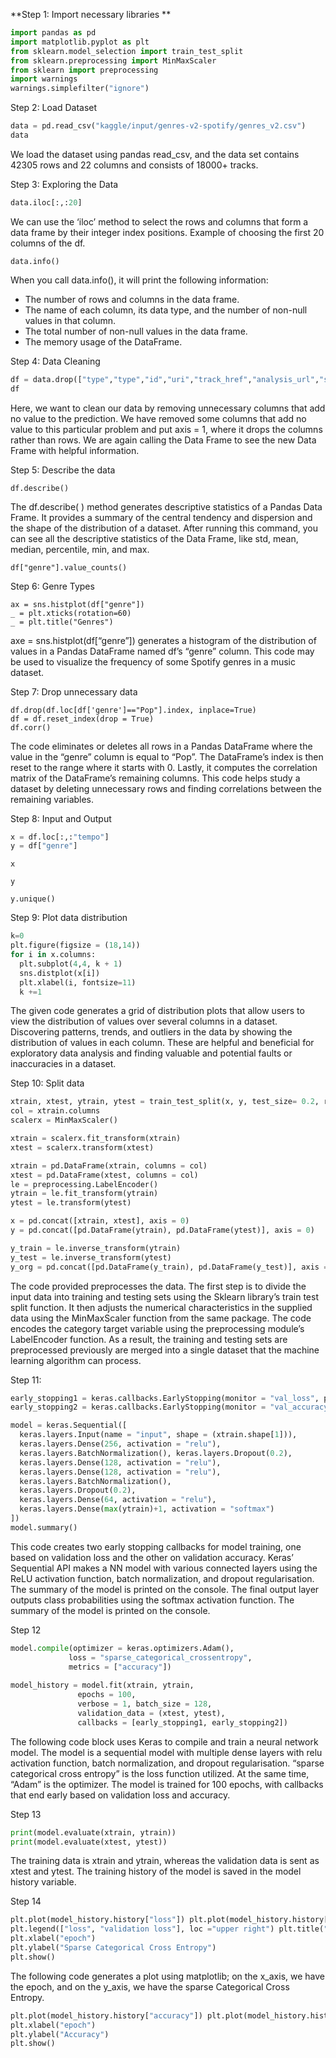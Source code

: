 **Step 1: Import necessary libraries **
```py
import pandas as pd
import matplotlib.pyplot as plt
from sklearn.model_selection import train_test_split
from sklearn.preprocessing import MinMaxScaler
from sklearn import preprocessing
import warnings 
warnings.simplefilter("ignore")
```
Step 2: Load Dataset
```py
data = pd.read_csv("kaggle/input/genres-v2-spotify/genres_v2.csv") 
data
```
We load the dataset using pandas read_csv, and the data set contains 42305 rows and 22 columns and consists of 18000+ tracks.

Step 3: Exploring the Data
```py
data.iloc[:,:20]
```
We can use the ‘iloc’ method to select the rows and columns that form a data frame by their integer index positions. Example of choosing the first 20 columns of the df.
```
data.info()
```
When you call data.info(), it will print the following information:
- The number of rows and columns in the data frame.
- The name of each column, its data type, and the number of non-null values in that column.
- The total number of non-null values in the data frame.
- The memory usage of the DataFrame.

Step 4: Data Cleaning 
```py
df = data.drop(["type","type","id","uri","track_href","analysis_url","song_name", "Unnamed: 0","title", "duration_ms", "time_signature"], axis =1) 
df
```

Here, we want to clean our data by removing unnecessary columns that add no value to the prediction. We have removed some columns that add no value to this particular problem and put axis = 1, where it drops the columns rather than rows. We are again calling the Data Frame to see the new Data Frame with helpful information.

Step 5: Describe the data
```
df.describe()
```
The df.describe( ) method generates descriptive statistics of a Pandas Data Frame. It provides a summary of the central tendency and dispersion and the shape of the distribution of a dataset.
After running this command, you can see all the descriptive statistics of the Data Frame, like std, mean, median, percentile, min, and max.
```
df["genre"].value_counts()
```

Step 6: Genre Types
```
ax = sns.histplot(df["genre"]) 
_ = plt.xticks(rotation=60) 
_ = plt.title("Genres")
```
axe = sns.histplot(df[“genre”]) generates a histogram of the distribution of values in a Pandas DataFrame named df’s “genre” column. This code may be used to visualize the frequency of some Spotify genres in a music dataset.

Step 7: Drop unnecessary data
```
df.drop(df.loc[df['genre']=="Pop"].index, inplace=True) 
df = df.reset_index(drop = True) 
df.corr()
```
The code eliminates or deletes all rows in a Pandas DataFrame where the value in the “genre” column is equal to “Pop”. The DataFrame’s index is then reset to the range where it starts with 0. Lastly, it computes the correlation matrix of the DataFrame’s remaining columns. This code helps study a dataset by deleting unnecessary rows and finding correlations between the remaining variables.

Step 8: Input and Output 
```py
x = df.loc[:,:"tempo"] 
y = df["genre"]
```

```
x
```

```
y
```

```
y.unique()
```

Step 9: Plot data distribution
```py
k=0 
plt.figure(figsize = (18,14)) 
for i in x.columns: 
  plt.subplot(4,4, k + 1) 
  sns.distplot(x[i]) 
  plt.xlabel(i, fontsize=11) 
  k +=1
```

The given code generates a grid of distribution plots that allow users to view the distribution of values over several columns in a dataset. Discovering patterns, trends, and outliers in the data by showing the distribution of values in each column. These are helpful and beneficial for exploratory data analysis and finding valuable and potential faults or inaccuracies in a dataset.

Step 10: Split data
```py
xtrain, xtest, ytrain, ytest = train_test_split(x, y, test_size= 0.2, random_state=42, shuffle = True)
col = xtrain.columns
scalerx = MinMaxScaler()

xtrain = scalerx.fit_transform(xtrain)
xtest = scalerx.transform(xtest)

xtrain = pd.DataFrame(xtrain, columns = col)
xtest = pd.DataFrame(xtest, columns = col)
le = preprocessing.LabelEncoder()
ytrain = le.fit_transform(ytrain)
ytest = le.transform(ytest)

x = pd.concat([xtrain, xtest], axis = 0)
y = pd.concat([pd.DataFrame(ytrain), pd.DataFrame(ytest)], axis = 0)

y_train = le.inverse_transform(ytrain)
y_test = le.inverse_transform(ytest)
y_org = pd.concat([pd.DataFrame(y_train), pd.DataFrame(y_test)], axis = 0)
```

The code provided preprocesses the data. The first step is to divide the input data into training and testing sets using the Sklearn library’s train test split function. It then adjusts the numerical characteristics in the supplied data using the MinMaxScaler function from the same package. The code encodes the category target variable using the preprocessing module’s LabelEncoder function. As a result, the training and testing sets are preprocessed previously are merged into a single dataset that the machine learning algorithm can process.

Step 11:
```py
early_stopping1 = keras.callbacks.EarlyStopping(monitor = "val_loss", patience = 10, restore_best_weights = True) 
early_stopping2 = keras.callbacks.EarlyStopping(monitor = "val_accuracy", patience = 10, restore_best_weights = True) 

model = keras.Sequential([ 
  keras.layers.Input(name = "input", shape = (xtrain.shape[1])),  
  keras.layers.Dense(256, activation = "relu"),
  keras.layers.BatchNormalization(), keras.layers.Dropout(0.2), 
  keras.layers.Dense(128, activation = "relu"),   
  keras.layers.Dense(128, activation = "relu"), 
  keras.layers.BatchNormalization(), 
  keras.layers.Dropout(0.2), 
  keras.layers.Dense(64, activation = "relu"), 
  keras.layers.Dense(max(ytrain)+1, activation = "softmax") 
]) 
model.summary()
```
This code creates two early stopping callbacks for model training, one based on validation loss and the other on validation accuracy. Keras’ Sequential API makes a NN model with various connected layers using the ReLU activation function, batch normalization, and dropout regularisation. The summary of the model is printed on the console. The final output layer outputs class probabilities using the softmax activation function. The summary of the model is printed on the console.

Step 12
```py
model.compile(optimizer = keras.optimizers.Adam(), 
             loss = "sparse_categorical_crossentropy", 
             metrics = ["accuracy"])
 
model_history = model.fit(xtrain, ytrain, 
               epochs = 100, 
               verbose = 1, batch_size = 128, 
               validation_data = (xtest, ytest), 
               callbacks = [early_stopping1, early_stopping2])
```
The following code block uses Keras to compile and train a neural network model. The model is a sequential model with multiple dense layers with relu activation function, batch normalization, and dropout regularisation. “sparse categorical cross entropy” is the loss function utilized. At the same time, “Adam” is the optimizer. The model is trained for 100 epochs, with callbacks that end early based on validation loss and accuracy.

Step 13
```py
print(model.evaluate(xtrain, ytrain)) 
print(model.evaluate(xtest, ytest))
```
The training data is xtrain and ytrain, whereas the validation data is sent as xtest and ytest. The training history of the model is saved in the model history variable.

Step 14
```py
plt.plot(model_history.history["loss"]) plt.plot(model_history.history["val_loss"]) 
plt.legend(["loss", "validation loss"], loc ="upper right") plt.title("Train and Validation Loss") 
plt.xlabel("epoch") 
plt.ylabel("Sparse Categorical Cross Entropy") 
plt.show()
```
The following code generates a plot using matplotlib; on the x_axis, we have the epoch, and on the y_axis, we have the sparse Categorical Cross Entropy.
```py
plt.plot(model_history.history["accuracy"]) plt.plot(model_history.history["val_accuracy"]) plt.legend(["accuracy", "validation accuracy"], loc ="upper right") plt.title("Train and Validation Accuracy") 
plt.xlabel("epoch") 
plt.ylabel("Accuracy") 
plt.show()
```






